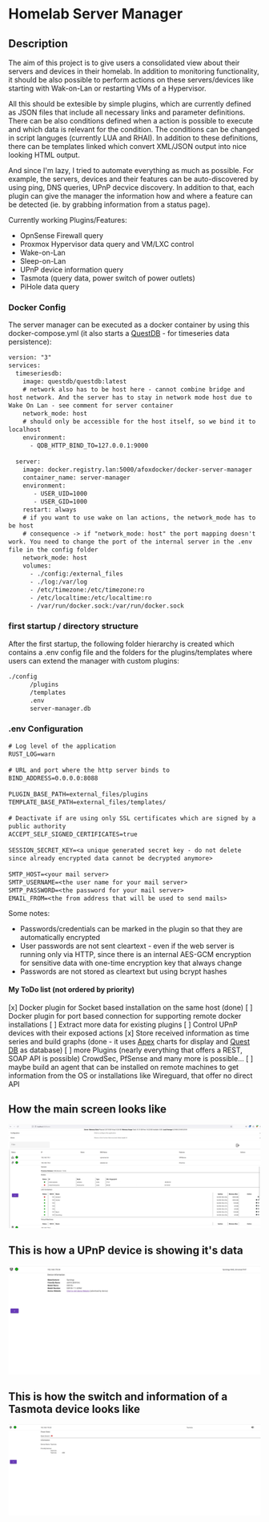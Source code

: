 # Homelab Server Manager

## Description

The aim of this project is to give users a consolidated view about their servers and devices in their homelab.
In addition to monitoring functionality, it should be also possible to perform actions on these servers/devices like starting with Wak-on-Lan or restarting VMs of a Hypervisor.

All this should be extesible by simple plugins, which are currently defined as JSON files that include all necessary links and parameter definitions.
There can be also conditions defined when a action is possible to execute and which data is relevant for the condition. The conditions can be changed in script languges (currently LUA and RHAI).
In addition to these definitions, there can be templates linked which convert XML/JSON output into nice looking HTML output.

And since I'm lazy, I tried to automate everything as much as possible. For example, the servers, devices and their features can be auto-discovered by using ping, DNS queries, UPnP decvice discovery.
In addition to that, each plugin can give the manager the information how and where a feature can be detected (ie. by grabbing information from a status page).

Currently working Plugins/Features:

- OpnSense Firewall query
- Proxmox Hypervisor data query and VM/LXC control
- Wake-on-Lan
- Sleep-on-Lan
- UPnP device information query
- Tasmota (query data, power switch of power outlets)
- PiHole data query

### Docker Config

The server manager can be executed as a docker container by using this docker-compose.yml (it also starts a [QuestDB](https://questdb.io) - for timeseries data persistence):

    version: "3"
    services:
      timeseriesdb:
        image: questdb/questdb:latest
        # network also has to be host here - cannot combine bridge and host network. And the server has to stay in network mode host due to Wake On Lan - see comment for server container
        network_mode: host
        # should only be accessible for the host itself, so we bind it to localhost
        environment:
          - QDB_HTTP_BIND_TO=127.0.0.1:9000
        
      server:
        image: docker.registry.lan:5000/afoxdocker/docker-server-manager
        container_name: server-manager
        environment:
           - USER_UID=1000
           - USER_GID=1000
        restart: always
        # if you want to use wake on lan actions, the network_mode has to be host
        # consequence -> if "network_mode: host" the port mapping doesn't work. You need to change the port of the internal server in the .env file in the config folder
        network_mode: host
        volumes:
          - ./config:/external_files
          - ./log:/var/log
          - /etc/timezone:/etc/timezone:ro
          - /etc/localtime:/etc/localtime:ro
          - /var/run/docker.sock:/var/run/docker.sock

### first startup / directory structure

After the first startup, the following folder hierarchy is created which contains a .env config file and the folders for the plugins/templates where users can extend the manager with custom plugins:

    ./config
          /plugins
          /templates
          .env
          server-manager.db

### .env Configuration

    # Log level of the application
    RUST_LOG=warn

    # URL and port where the http server binds to
    BIND_ADDRESS=0.0.0.0:8088
    
    PLUGIN_BASE_PATH=external_files/plugins
    TEMPLATE_BASE_PATH=external_files/templates/

    # Deactivate if are using only SSL certificates which are signed by a public authority
    ACCEPT_SELF_SIGNED_CERTIFICATES=true

    SESSION_SECRET_KEY=<a unique generated secret key - do not delete since already encrypted data cannot be decrypted anymore>

    SMTP_HOST=<your mail server>
    SMTP_USERNAME=<the user name for your mail server>
    SMTP_PASSWORD=<the password for your mail server>
    EMAIL_FROM=<the from address that will be used to send mails>

Some notes:

- Passwords/credentials can be marked in the plugin so that they are automatically encrypted
- User passwords are not sent cleartext - even if the web server is running only via HTTP, since there is an internal AES-GCM encryption for sensitive data with one-time encryption key that always change
- Passwords are not stored as cleartext but using bcrypt hashes

#### My ToDo list (not ordered by priority)

[x] Docker plugin for Socket based installation on the same host (done)
[ ] Docker plugin for port based connection for supporting remote docker installations
[ ] Extract more data for existing plugins
[ ] Control UPnP devices with their exposed actions
[x] Store received information as time series and build graphs (done - it uses [Apex](https://apexcharts.com/) charts for display and [Quest DB](https://questdb.io/) as database)
[ ] more Plugins (nearly everything that offers a REST, SOAP API is possible) CrowdSec, PfSense and many more is possible...
[ ] maybe build an agent that can be installed on remote machines to get information from the OS or installations like Wireguard, that offer no direct API

## How the main screen looks like

![The main screen](main_screen.png)


## This is how a UPnP device is showing it's data

![The Synology UPnP screen](synology_upnp.png)

## This is how the switch and information of a Tasmota device looks like

![The Tasmota screen](tasmota_switch.png)